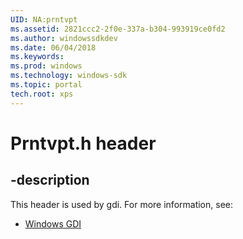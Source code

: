```yaml
---
UID: NA:prntvpt
ms.assetid: 2821ccc2-2f0e-337a-b304-993919ce0fd2
ms.author: windowssdkdev
ms.date: 06/04/2018
ms.keywords: 
ms.prod: windows
ms.technology: windows-sdk
ms.topic: portal
tech.root: xps
---
```


# Prntvpt.h header


## -description


This header is used by gdi. For more information, see:

- [Windows GDI](../_gdi/index.md)